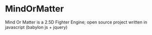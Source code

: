 # MindOrMatter
Mind Or Matter is a 2.5D Fighter Engine; open source project written in javascript (babylon js + jquery)
